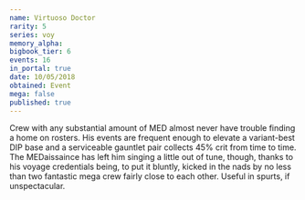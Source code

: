 ```yaml
---
name: Virtuoso Doctor
rarity: 5
series: voy
memory_alpha:
bigbook_tier: 6
events: 16
in_portal: true
date: 10/05/2018
obtained: Event
mega: false
published: true
---
```


Crew with any substantial amount of MED almost never have trouble finding a home on rosters. His events are frequent enough to elevate a variant-best DIP base and a serviceable gauntlet pair collects 45% crit from time to time. The MEDaissaince has left him singing a little out of tune,  though, thanks to his voyage credentials being, to put it bluntly, kicked in the nads by no less than two fantastic mega crew fairly close to each other. Useful in spurts, if unspectacular.
